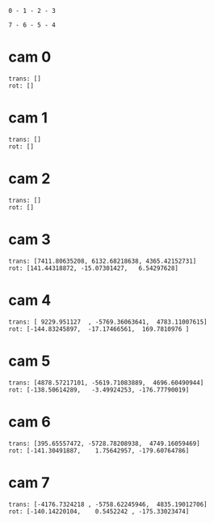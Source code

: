 
```
0 - 1 - 2 - 3

7 - 6 - 5 - 4
```

# cam 0
```
trans: []
rot: []             
```

# cam 1
```
trans: []
rot: []  
```

# cam 2
```
trans: []
rot: []  
```

# cam 3
```
trans: [7411.80635208, 6132.68218638, 4365.42152731]
rot: [141.44318872, -15.07301427,   6.54297628] 
```

# cam 4
```
trans: [ 9229.951127  , -5769.36063641,  4783.11007615]
rot: [-144.83245897,  -17.17466561,  169.7810976 ]  
```

# cam 5
```
trans: [4878.57217101, -5619.71083889,  4696.60490944]
rot: [-138.50614289,   -3.49924253, -176.77790019]  
```

# cam 6
```
trans: [395.65557472, -5728.78208938,  4749.16059469]
rot: [-141.30491887,    1.75642957, -179.60764786] 
```

# cam 7
```
trans: [-4176.7324218 , -5758.62245946,  4835.19012706]
rot: [-140.14220104,    0.5452242 , -175.33023474] 
```
